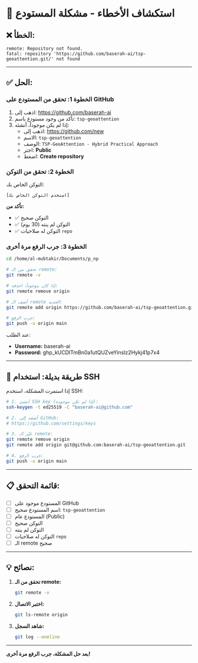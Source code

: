 # 🔧 استكشاف الأخطاء - مشكلة المستودع

## ❌ الخطأ:
```
remote: Repository not found.
fatal: repository 'https://github.com/baserah-ai/tsp-geoattention.git/' not found
```

---

## ✅ الحل:

### الخطوة 1: تحقق من المستودع على GitHub

1. اذهب إلى: https://github.com/baserah-ai
2. تأكد من وجود مستودع باسم: `tsp-geoattention`
3. إذا لم يكن موجوداً، أنشئه:
   - اذهب إلى: https://github.com/new
   - الاسم: `tsp-geoattention`
   - الوصف: `TSP-GeoAttention - Hybrid Practical Approach`
   - اختر: **Public**
   - اضغط: **Create repository**

### الخطوة 2: تحقق من التوكن

التوكن الخاص بك:
```
[استخدم التوكن الخاص بك]
```

**تأكد من:**
- ✅ التوكن صحيح
- ✅ التوكن لم ينته (30 يوم)
- ✅ التوكن له صلاحيات `repo`

### الخطوة 3: جرب الرفع مرة أخرى

```bash
cd /home/al-mubtakir/Documents/p_np

# تحقق من الـ remote:
git remote -v

# إذا كان موجوداً، احذفه:
git remote remove origin

# أضف الـ remote الجديد:
git remote add origin https://github.com/baserah-ai/tsp-geoattention.git

# جرب الرفع:
git push -u origin main
```

عند الطلب:
- **Username:** baserah-ai
- **Password:** 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

---

## 🔐 طريقة بديلة: استخدام SSH

إذا استمرت المشكلة، استخدم SSH:

```bash
# 1. أنشئ SSH key (إذا لم تكن موجودة):
ssh-keygen -t ed25519 -C "baserah-ai@github.com"

# 2. أضفه إلى GitHub:
# https://github.com/settings/keys

# 3. غيّر الـ remote:
git remote remove origin
git remote add origin git@github.com:baserah-ai/tsp-geoattention.git

# 4. جرب الرفع:
git push -u origin main
```

---

## 📋 قائمة التحقق:

- [ ] المستودع موجود على GitHub
- [ ] اسم المستودع صحيح: `tsp-geoattention`
- [ ] المستودع عام (Public)
- [ ] التوكن صحيح
- [ ] التوكن لم ينته
- [ ] التوكن له صلاحيات `repo`
- [ ] الـ remote صحيح

---

## 💡 نصائح:

1. **تحقق من الـ remote:**
   ```bash
   git remote -v
   ```

2. **اختبر الاتصال:**
   ```bash
   git ls-remote origin
   ```

3. **شاهد السجل:**
   ```bash
   git log --oneline
   ```

---

**بعد حل المشكلة، جرب الرفع مرة أخرى!**

